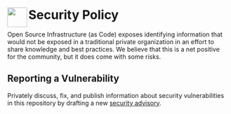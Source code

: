 # <img align="left" width="45" height="45" src="https://github.com/osinfra-io/github-organization-management/assets/1610100/2d305949-da04-4fa7-9b03-b880b400929a"> Security Policy

Open Source Infrastructure (as Code) exposes identifying information that would not be exposed in a traditional 
private organization in an effort to share knowledge and best practices. We believe that this is a net positive for
the community, but it does come with some risks. 

## Reporting a Vulnerability

Privately discuss, fix, and publish information about security vulnerabilities in this repository by drafting a new 
[security advisory](https://github.com/osinfra-io/terraform-google-cloud-dns/security/advisories/new).
